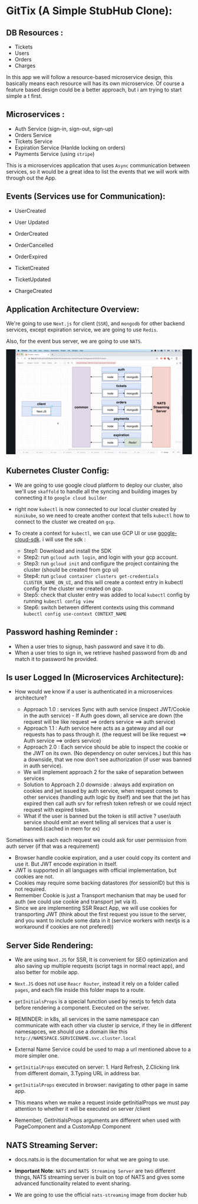 # GitTix (A Simple StubHub Clone): 

## DB Resources : 

  - Tickets
  - Users
  - Orders
  - Charges

In this app we will follow a resource-based microservice design, this basically means each resource will has its own microservice.
Of course a feature based design could be a better approach, but i am trying to start simple a t first.

## Microservices : 

  - Auth Service (sign-in, sign-out, sign-up)
  - Orders Service
  - Tickets Service
  - Expiration Service (Hanlde locking on orders)
  - Payments Service (using `stripe`)

This is a microservices application that uses `Async` communication between services, so it would be a great idea to list the events that we will work with through out the App.

## Events (Services use for Communication):

  - UserCreated
  - User Updated

  - OrderCreated
  - OrderCancelled
  - OrderExpired

  - TicketCreated
  - TicketUpdated

  - ChargeCreated

## Application Architecture Overview:

  We're going to use `Next.js` for client (`SSR`), and `mongodb` for other backend services, except expiration service, we are going to use `Redis`.

  Also, for the event bus server, we are going to use `NATS`.

  ![OverView](./pics/OverviewDiagram.png)

## Kubernetes Cluster Config: 

  - We are going to use google cloud platform to deploy our cluster, also we'll use `skaffold` to handle all the syncing and building images by connecting it to `google cloud builder`

  - right now `kubectl` is now connected to our local cluster created by `minikube`, so we need to create another context that tells `kubectl` how to connect to the cluster we created on `gcp`.

  - To create a context for `kubectl`, we can use GCP UI or use [google-cloud-sdk](https://cloud.google.com/sdk). i will use the sdk : 
    - Step1: Download and install the SDK
    - Step2: run `gcloud auth login`, and login with your gcp account.
    - Step3: run `gcloud init` and configure the project containing the cluster (should be created from gcp ui)
    - Step4: run `gcloud container clusters get-credentials CLUSTER_NAME_ON_UI`, and this will create a context entry in kubectl config for the cluster we created on gcp.
    - Step5: check that cluster entry was added to local `kubectl` config by running `kubectl config view`
    - Step6: switch between different contexts using this command `kubectl config use-context CONTEXT_NAME`

## Password hashing Reminder : 
  - When a user tries to signup, hash password and save it to db.
  - When a user tries to sign in, we retrieve hashed password from db and match it to password he provided. 

## Is user Logged In (Microservices Architecture): 

  - How would we know if a user is authenticated in a microservices architecture? 

      - Approach 1.0 : services Sync with auth service (inspect JWT/Cookie in the auth service) - If Auth goes down, all service are down (the request will be like request ==> orders service ==> auth service)
      - Approach 1.1 : Auth service here acts as a gateway and all our requests has to pass through it. (the request will be like request ==> Auth service ==> orders service)
      - Approach 2.0 : Each service should be able to inspect the cookie or the JWT on its own. (No dependency on outer services.) but this has a downside, that we now don't see authorization (if user was banned in auth service).
      - We will implement approach 2 for the sake of separation between services
      - Solution to Approach 2.0 downside : always add expiration on cookies and jwt issued by auth service, when request comes to other services (handling auth logic by itself) and see that the jwt has expired then call auth srv for refresh token refresh or we could reject request with expired token.
      - What if the user is banned but the token is still active ? user/auth service should emit an event telling all services that a user is banned.(cached in mem for ex)

      
  Sometimes with each each request we could ask for user permission from auth server (if that was a requirement)

  - Browser handle cookie expiration, and a user could copy its content and use it. But JWT encode expiration in itself.
  - JWT is supported in all languages with official implementation, but cookies are not.
  - Cookies may require some backing datastores (for sessionID) but this is not required.
  - Remember Cookie is just a Transport mechanism that may be used for auth (we could use cookie and transport jwt via it).
  - Since we are implementing SSR React App, we will use cookies for transporting JWT (think about the first request you issue to the server, and you want to include some data in it (service workers with nextjs is a workaround if cookies are not prefered))


## Server Side Rendering: 

  - We are using `Next.JS` for SSR, It is convenient for SEO optimization and also saving up multiple requests (script tags in normal react app), and also better for mobile app.

  - `Next.JS` does not use `Reacr Router`, instead it rely on a folder called `pages`, and each file inside this folder maps to a route.

  - `getInitialsProps` is a special function used by nextjs to fetch data before rendering a component. Executed on the server.

  - REMINDER: in k8s, all services in the same namespace can communicate with each other via cluster ip service, if they lie in different namesapces, we should use a domain like this `http://NAMESPACE.SERVICENAME.svc.cluster.local`

  - External Name Service could be used to map a url mentioned above to a more simpler one.

  - `getInitialProps` executed on server: 1. Hard Refresh, 2.Clicking link from different domain, 3.Typing URL in address bar.
  - `getInitialProps` executed in browser: navigating to other page in same app.
  - This means when we make a request inside getInitialProps we must pay attention to whether it will be executed on server /client
  - Remember, GetInitialsProps arguments are different when used with PageComponent and a CustomApp Component

## NATS Streaming Server: 

  - docs.nats.io is the documentation for what we are going to use.

  - **Important Note**: `NATS` and `NATS Streaming Server` are two different things, NATS streaming server is built on top of NATS and gives some advanced functionality related to event sharing.

  - We are going to use the official `nats-streaming` image from docker hub